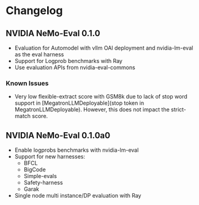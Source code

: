 # Changelog

## NVIDIA NeMo-Eval 0.1.0

* Evaluation for Automodel with vllm OAI deployment and nvidia-lm-eval as the eval harness
* Support for Logprob benchmarks with Ray
* Use evaluation APIs from nvidia-eval-commons

### Known Issues

* Very low flexible-extract score with GSM8k due to lack of stop word support in [MegatronLLMDeployable](stop token in MegatronLLMDeployable). However, this does not impact the strict-match score. 
  
## NVIDIA NeMo-Eval 0.1.0a0

* Enable logprobs benchmarks with nvidia-lm-eval  
* Support for new harnesses:  
  * BFCL  
  * BigCode  
  * Simple-evals  
  * Safety-harness  
  * Garak  
* Single node multi instance/DP evaluation with Ray
